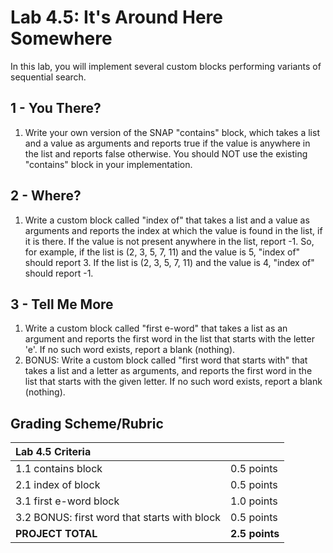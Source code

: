 # Lab 4.5: It's Around Here Somewhere

In this lab, you will implement several custom blocks performing variants of sequential search.

## 1 - You There?

1. Write your own version of the SNAP "contains" block, which takes a list and a value as arguments and reports true if the value is anywhere in the list and reports false otherwise.  You should NOT use the existing "contains" block in your implementation.

## 2 - Where?

1. Write a custom block called "index of" that takes a list and a value as arguments and reports the index at which the value is found in the list, if it is there.  If the value is not present anywhere in the list, report -1.  So, for example, if the list is \(2, 3, 5, 7, 11\) and the value is 5, "index of" should report 3.  If the list is \(2, 3, 5, 7, 11\) and the value is 4, "index of" should report -1.

## 3 - Tell Me More

1. Write a custom block called "first e-word" that takes a list as an argument and reports the first word in the list that starts with the letter 'e'. If no such word exists, report a blank \(nothing\).
2. BONUS: Write a custom block called "first word that starts with" that takes a list and a letter as arguments, and reports the first word in the list that starts with the given letter. If no such word exists, report a blank \(nothing\).

## Grading Scheme/Rubric

| **Lab 4.5 Criteria** |  |
| :--- | :--- |
| 1.1 contains block | 0.5 points |
| 2.1 index of block | 0.5 points |
| 3.1 first e-word block | 1.0 points |
| 3.2 BONUS: first word that starts with block | 0.5 points |
| **PROJECT TOTAL** | **2.5 points** |

